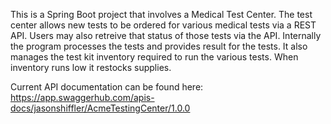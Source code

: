 This is a Spring Boot project that involves a Medical Test Center. The test center allows new tests to be ordered for various medical tests via a REST API. Users may also retreive that status of those tests via the API. Internally the program processes the tests and provides result for the tests. It also manages the test kit inventory required to run the various tests. When inventory runs low it restocks supplies.

Current API documentation can be found here:
https://app.swaggerhub.com/apis-docs/jasonshiffler/AcmeTestingCenter/1.0.0
